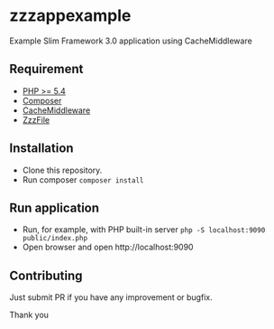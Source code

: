 # zzzappexample
Example Slim Framework 3.0 application using CacheMiddleware

## Requirement
- [PHP >= 5.4](https://php.net)
- [Composer](https://getcomposer.org)
- [CacheMiddleware](https://github.com/zamronypj/zzzmiddleware)
- [ZzzFile](https://github.com/zamronypj/zzzfile)

## Installation

- Clone this repository.
- Run composer `composer install`

## Run application
- Run, for example, with PHP built-in server  `php -S localhost:9090 public/index.php`
- Open browser and open http://localhost:9090

## Contributing

Just submit PR if you have any improvement or bugfix.

Thank you
